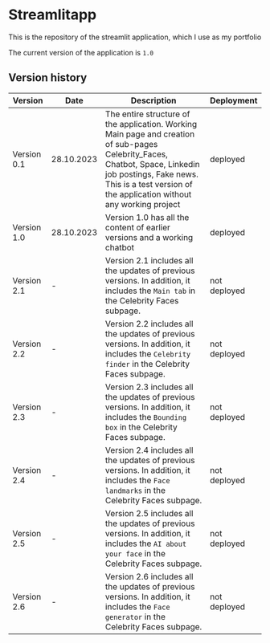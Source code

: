 # Streamlitapp
This is the repository of the streamlit application, which I use as my portfolio

The current version of the application is `1.0`


## Version history
| Version | Date | Description | Deployment |
|------------|------------|------------|------------|
| Version 0.1 | 28.10.2023 | The entire structure of the application. Working Main page and creation of sub-pages Celebrity_Faces, Chatbot, Space, Linkedin job postings, Fake news. This is a test version of the application without any working project | deployed |
| Version 1.0 | 28.10.2023 | Version 1.0 has all the content of earlier versions and a working chatbot | deployed |
| Version 2.1 | - | Version 2.1 includes all the updates of previous versions. In addition, it includes the `Main tab` in the Celebrity Faces subpage. | not deployed |
| Version 2.2 | - | Version 2.2 includes all the updates of previous versions. In addition, it includes the `Celebrity finder` in the Celebrity Faces subpage. | not deployed |
| Version 2.3 | - | Version 2.3 includes all the updates of previous versions. In addition, it includes the `Bounding box` in the Celebrity Faces subpage. | not deployed |
| Version 2.4 | - | Version 2.4 includes all the updates of previous versions. In addition, it includes the `Face landmarks` in the Celebrity Faces subpage. | not deployed |
| Version 2.5 | - | Version 2.5 includes all the updates of previous versions. In addition, it includes the `AI about your face` in the Celebrity Faces subpage. | not deployed |
| Version 2.6 | - | Version 2.6 includes all the updates of previous versions. In addition, it includes the `Face generator` in the Celebrity Faces subpage. | not deployed |

